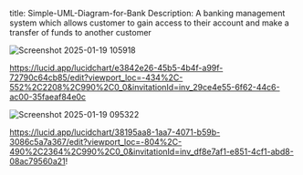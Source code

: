 title: Simple-UML-Diagram-for-Bank
Description: A banking management system which allows customer to gain access to their account and make a transfer of funds to another customer 


![Screenshot 2025-01-19 105918](https://github.com/user-attachments/assets/b537374f-1e47-45b2-8b9d-bdbaece32bc8)

https://lucid.app/lucidchart/e3842e26-45b5-4b4f-a99f-72790c64cb85/edit?viewport_loc=-434%2C-552%2C2208%2C990%2C0_0&invitationId=inv_29ce4e55-6f62-44c6-ac00-35faeaf84e0c

![Screenshot 2025-01-19 095322](https://github.com/user-attachments/assets/7b6427dc-8d06-464b-8025-c90ae6703c03)

https://lucid.app/lucidchart/38195aa8-1aa7-4071-b59b-3086c5a7a367/edit?viewport_loc=-804%2C-490%2C2364%2C990%2C0_0&invitationId=inv_df8e7af1-e851-4cf1-abd8-08ac79560a21!
